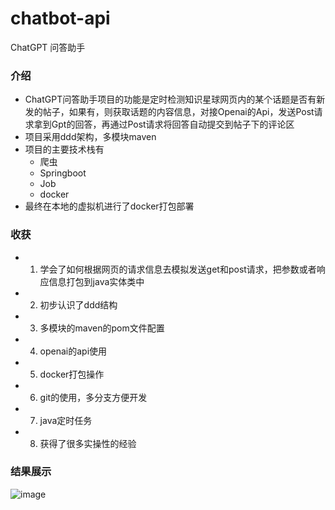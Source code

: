 # chatbot-api
ChatGPT 问答助手
### 介绍
- ChatGPT问答助手项目的功能是定时检测知识星球网页内的某个话题是否有新发的帖子，如果有，则获取话题的内容信息，对接Openai的Api，发送Post请求拿到Gpt的回答，再通过Post请求将回答自动提交到帖子下的评论区
- 项目采用ddd架构，多模块maven
- 项目的主要技术栈有
	- 爬虫
	- Springboot
	- Job
	- docker
- 最终在本地的虚拟机进行了docker打包部署

### 收获
- 1. 学会了如何根据网页的请求信息去模拟发送get和post请求，把参数或者响应信息打包到java实体类中
- 2. 初步认识了ddd结构
- 3. 多模块的maven的pom文件配置
- 4. openai的api使用
- 5. docker打包操作
- 6. git的使用，多分支方便开发
- 7. java定时任务
- 8. 获得了很多实操性的经验
 
### 结果展示
![image](https://github.com/user-attachments/assets/92ea783d-9d90-4c01-beb8-f11c725a0152)

